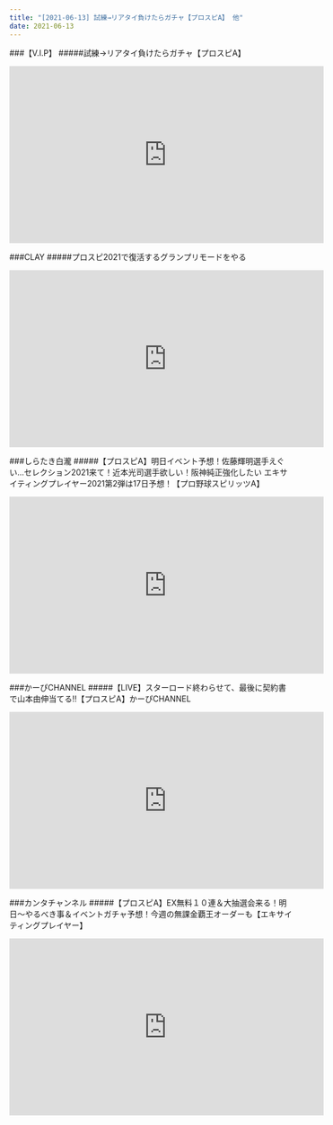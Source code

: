 ```yaml
---
title: "[2021-06-13] 試練→リアタイ負けたらガチャ【プロスピA】 他"
date: 2021-06-13
---
```

###【V.I.P】
#####試練→リアタイ負けたらガチャ【プロスピA】
<iframe width="560" height="315" src="https://www.youtube.com/embed/3IJehAYLUac" frameborder="0" allow="accelerometer; autoplay; clipboard-write; encrypted-media; gyroscope; picture-in-picture" allowfullscreen></iframe>

###CLAY
#####プロスピ2021で復活するグランプリモードをやる
<iframe width="560" height="315" src="https://www.youtube.com/embed/BdlkwzYlyP0" frameborder="0" allow="accelerometer; autoplay; clipboard-write; encrypted-media; gyroscope; picture-in-picture" allowfullscreen></iframe>

###しらたき白瀧
#####【プロスピA】明日イベント予想！佐藤輝明選手えぐい…セレクション2021来て！近本光司選手欲しい！阪神純正強化したい エキサイティングプレイヤー2021第2弾は17日予想！【プロ野球スピリッツA】
<iframe width="560" height="315" src="https://www.youtube.com/embed/ygbGaOlK4iM" frameborder="0" allow="accelerometer; autoplay; clipboard-write; encrypted-media; gyroscope; picture-in-picture" allowfullscreen></iframe>

###かーぴCHANNEL
#####【LIVE】スターロード終わらせて、最後に契約書で山本由伸当てる!!【プロスピA】かーぴCHANNEL
<iframe width="560" height="315" src="https://www.youtube.com/embed/63IRQ0_iPRY" frameborder="0" allow="accelerometer; autoplay; clipboard-write; encrypted-media; gyroscope; picture-in-picture" allowfullscreen></iframe>

###カンタチャンネル
#####【プロスピA】EX無料１０連＆大抽選会来る！明日～やるべき事＆イベントガチャ予想！今週の無課金覇王オーダーも【エキサイティングプレイヤー】
<iframe width="560" height="315" src="https://www.youtube.com/embed/BUNH7Delo_c" frameborder="0" allow="accelerometer; autoplay; clipboard-write; encrypted-media; gyroscope; picture-in-picture" allowfullscreen></iframe>

